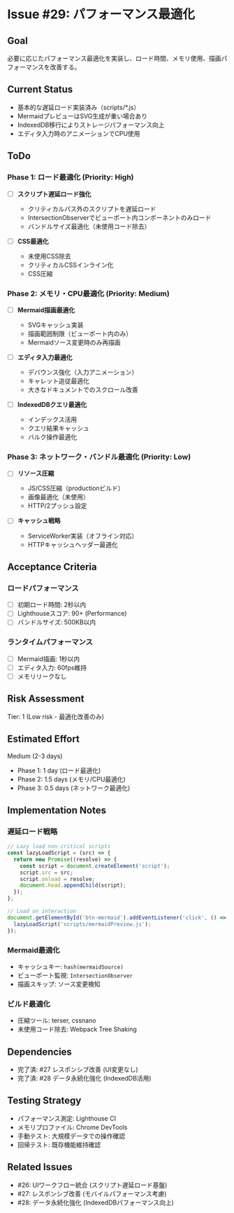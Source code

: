 # Issue #29: パフォーマンス最適化

## Goal

必要に応じたパフォーマンス最適化を実装し、ロード時間、メモリ使用、描画パフォーマンスを改善する。

## Current Status

- 基本的な遅延ロード実装済み（scripts/*.js）
- MermaidプレビューはSVG生成が重い場合あり
- IndexedDB移行によりストレージパフォーマンス向上
- エディタ入力時のアニメーションでCPU使用

## ToDo

### Phase 1: ロード最適化 (Priority: High)

- [ ] **スクリプト遅延ロード強化**
  - クリティカルパス外のスクリプトを遅延ロード
  - IntersectionObserverでビューポート内コンポーネントのみロード
  - バンドルサイズ最適化（未使用コード除去）

- [ ] **CSS最適化**
  - 未使用CSS除去
  - クリティカルCSSインライン化
  - CSS圧縮

### Phase 2: メモリ・CPU最適化 (Priority: Medium)

- [ ] **Mermaid描画最適化**
  - SVGキャッシュ実装
  - 描画範囲制限（ビューポート内のみ）
  - Mermaidソース変更時のみ再描画

- [ ] **エディタ入力最適化**
  - デバウンス強化（入力アニメーション）
  - キャレット追従最適化
  - 大きなドキュメントでのスクロール改善

- [ ] **IndexedDBクエリ最適化**
  - インデックス活用
  - クエリ結果キャッシュ
  - バルク操作最適化

### Phase 3: ネットワーク・バンドル最適化 (Priority: Low)

- [ ] **リソース圧縮**
  - JS/CSS圧縮（productionビルド）
  - 画像最適化（未使用）
  - HTTP/2プッシュ設定

- [ ] **キャッシュ戦略**
  - ServiceWorker実装（オフライン対応）
  - HTTPキャッシュヘッダー最適化

## Acceptance Criteria

### ロードパフォーマンス
- [ ] 初期ロード時間: 2秒以内
- [ ] Lighthouseスコア: 90+ (Performance)
- [ ] バンドルサイズ: 500KB以内

### ランタイムパフォーマンス
- [ ] Mermaid描画: 1秒以内
- [ ] エディタ入力: 60fps維持
- [ ] メモリリークなし

## Risk Assessment

Tier: 1 (Low risk - 最適化改善のみ)

## Estimated Effort

Medium (2-3 days)

- Phase 1: 1 day (ロード最適化)
- Phase 2: 1.5 days (メモリ/CPU最適化)
- Phase 3: 0.5 days (ネットワーク最適化)

## Implementation Notes

### 遅延ロード戦略
```javascript
// Lazy load non-critical scripts
const lazyLoadScript = (src) => {
  return new Promise((resolve) => {
    const script = document.createElement('script');
    script.src = src;
    script.onload = resolve;
    document.head.appendChild(script);
  });
};

// Load on interaction
document.getElementById('btn-mermaid').addEventListener('click', () => {
  lazyLoadScript('scripts/mermaidPreview.js');
});
```

### Mermaid最適化
- キャッシュキー: `hash(mermaidSource)`
- ビューポート監視: `IntersectionObserver`
- 描画スキップ: ソース変更検知

### ビルド最適化
- 圧縮ツール: terser, cssnano
- 未使用コード除去: Webpack Tree Shaking

## Dependencies

- 完了済: #27 レスポンシブ改善 (UI変更なし)
- 完了済: #28 データ永続化強化 (IndexedDB活用)

## Testing Strategy

- パフォーマンス測定: Lighthouse CI
- メモリプロファイル: Chrome DevTools
- 手動テスト: 大規模データでの操作確認
- 回帰テスト: 既存機能維持確認

## Related Issues

- #26: UIワークフロー統合 (スクリプト遅延ロード基盤)
- #27: レスポンシブ改善 (モバイルパフォーマンス考慮)
- #28: データ永続化強化 (IndexedDBパフォーマンス向上)
